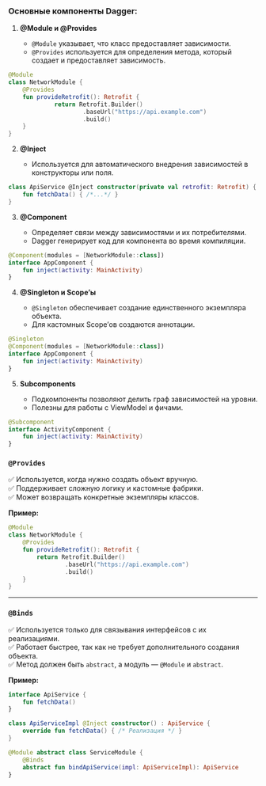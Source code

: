 ### Основные компоненты Dagger:

1. **@Module и @Provides**
    
    - `@Module` указывает, что класс предоставляет зависимости.
    - `@Provides` используется для определения метода, который создает и предоставляет зависимость.
    
```kotlin  
@Module 
class NetworkModule {     
	@Provides     
	fun provideRetrofit(): Retrofit {
	         return Retrofit.Builder()
			         .baseUrl("https://api.example.com")
			         .build()
	} 
}
```
    
2. **@Inject**
    
    - Используется для автоматического внедрения зависимостей в конструкторы или поля.
    
```kotlin
class ApiService @Inject constructor(private val retrofit: Retrofit) {
	fun fetchData() { /*...*/ } 
}
```
    
3. **@Component**
    
    - Определяет связи между зависимостями и их потребителями.
    - Dagger генерирует код для компонента во время компиляции.
    
```kotlin
@Component(modules = [NetworkModule::class]) 
interface AppComponent {     
	fun inject(activity: MainActivity) 
}   
```
    
4. **@Singleton и Scope’ы**
    
    - `@Singleton` обеспечивает создание единственного экземпляра объекта.
    - Для кастомных Scope’ов создаются аннотации.
    
```kotlin
@Singleton 
@Component(modules = [NetworkModule::class]) 
interface AppComponent {     
	fun inject(activity: MainActivity) 
}
```
    
5. **Subcomponents**
    
    - Подкомпоненты позволяют делить граф зависимостей на уровни.
    - Полезны для работы с ViewModel и фичами.
    
```kotlin
@Subcomponent 
interface ActivityComponent {     
	fun inject(activity: MainActivity) 
}
```


### **`@Provides`**

✅ Используется, когда нужно создать объект вручную.  
✅ Поддерживает сложную логику и кастомные фабрики.  
✅ Может возвращать конкретные экземпляры классов.

**Пример:**

```kotlin
@Module 
class NetworkModule {     
	@Provides     
	fun provideRetrofit(): Retrofit {         
		return Retrofit.Builder()
				.baseUrl("https://api.example.com")
				.build()     
	} 
}
```

---

### **`@Binds`**

✅ Используется только для связывания интерфейсов с их реализациями.  
✅ Работает быстрее, так как не требует дополнительного создания объекта.  
✅ Метод должен быть `abstract`, а модуль — `@Module` и `abstract`.

**Пример:**

```kotlin
interface ApiService {     
	fun fetchData() 
}  

class ApiServiceImpl @Inject constructor() : ApiService {     
	override fun fetchData() { /* Реализация */ } 
}  

@Module abstract class ServiceModule {     
	@Binds     
	abstract fun bindApiService(impl: ApiServiceImpl): ApiService 
}
```
